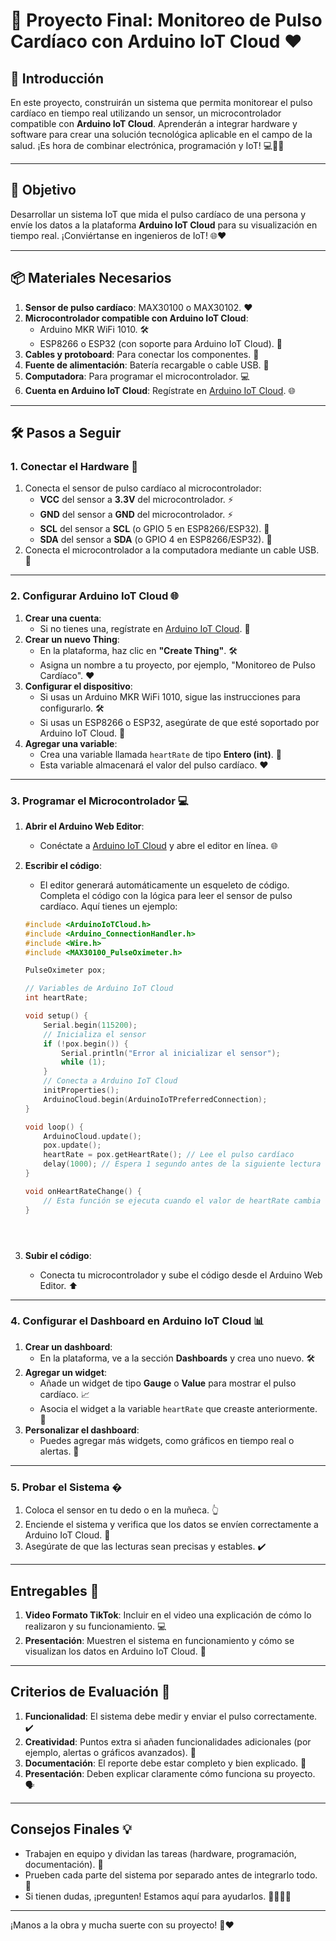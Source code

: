 # 🚀 Proyecto Final: Monitoreo de Pulso Cardíaco con Arduino IoT Cloud ❤️

## 📖 Introducción
En este proyecto, construirán un sistema que permita monitorear el pulso cardíaco en tiempo real utilizando un sensor, un microcontrolador compatible con **Arduino IoT Cloud**. Aprenderán a integrar hardware y software para crear una solución tecnológica aplicable en el campo de la salud. ¡Es hora de combinar electrónica, programación y IoT! 💻🔧📶

---

## 🎯 Objetivo
Desarrollar un sistema IoT que mida el pulso cardíaco de una persona y envíe los datos a la plataforma **Arduino IoT Cloud** para su visualización en tiempo real. ¡Conviértanse en ingenieros de IoT! 🌐❤️

---

## 📦 Materiales Necesarios
1. **Sensor de pulso cardíaco**: MAX30100 o MAX30102. ❤️
2. **Microcontrolador compatible con Arduino IoT Cloud**:
   - Arduino MKR WiFi 1010. 🛠️
   - ESP8266 o ESP32 (con soporte para Arduino IoT Cloud). 📡
3. **Cables y protoboard**: Para conectar los componentes. 🔌
4. **Fuente de alimentación**: Batería recargable o cable USB. 🔋
5. **Computadora**: Para programar el microcontrolador. 💻
6. **Cuenta en Arduino IoT Cloud**: Regístrate en [Arduino IoT Cloud](https://create.arduino.cc/iot/). 🌐

---

## 🛠️ Pasos a Seguir

### 1. Conectar el Hardware 🔌
1. Conecta el sensor de pulso cardíaco al microcontrolador:
   - **VCC** del sensor a **3.3V** del microcontrolador. ⚡
   - **GND** del sensor a **GND** del microcontrolador. ⚡
   - **SCL** del sensor a **SCL** (o GPIO 5 en ESP8266/ESP32). 📶
   - **SDA** del sensor a **SDA** (o GPIO 4 en ESP8266/ESP32). 📶
2. Conecta el microcontrolador a la computadora mediante un cable USB. 🔌

---

### 2. Configurar Arduino IoT Cloud 🌐
1. **Crear una cuenta**:
   - Si no tienes una, regístrate en [Arduino IoT Cloud](https://create.arduino.cc/iot/). 📝
2. **Crear un nuevo Thing**:
   - En la plataforma, haz clic en **"Create Thing"**. 🛠️
   - Asigna un nombre a tu proyecto, por ejemplo, "Monitoreo de Pulso Cardíaco". ❤️
3. **Configurar el dispositivo**:
   - Si usas un Arduino MKR WiFi 1010, sigue las instrucciones para configurarlo. 🛠️
   - Si usas un ESP8266 o ESP32, asegúrate de que esté soportado por Arduino IoT Cloud. 📡
4. **Agregar una variable**:
   - Crea una variable llamada `heartRate` de tipo **Entero (int)**. 🔢
   - Esta variable almacenará el valor del pulso cardíaco. ❤️

---

### 3. Programar el Microcontrolador 💻
1. **Abrir el Arduino Web Editor**:
   - Conéctate a [Arduino IoT Cloud](https://create.arduino.cc/iot/) y abre el editor en línea. 🌐
2. **Escribir el código**:
   - El editor generará automáticamente un esqueleto de código. Completa el código con la lógica para leer el sensor de pulso cardíaco. Aquí tienes un ejemplo:

   ```cpp
   #include <ArduinoIoTCloud.h>
   #include <Arduino_ConnectionHandler.h>
   #include <Wire.h>
   #include <MAX30100_PulseOximeter.h>

   PulseOximeter pox;

   // Variables de Arduino IoT Cloud
   int heartRate;

   void setup() {
       Serial.begin(115200);
       // Inicializa el sensor
       if (!pox.begin()) {
           Serial.println("Error al inicializar el sensor");
           while (1);
       }
       // Conecta a Arduino IoT Cloud
       initProperties();
       ArduinoCloud.begin(ArduinoIoTPreferredConnection);
   }

   void loop() {
       ArduinoCloud.update();
       pox.update();
       heartRate = pox.getHeartRate(); // Lee el pulso cardíaco
       delay(1000); // Espera 1 segundo antes de la siguiente lectura
   }

   void onHeartRateChange() {
       // Esta función se ejecuta cuando el valor de heartRate cambia
   }





3. **Subir el código**:
   - Conecta tu microcontrolador y sube el código desde el Arduino Web Editor. ⬆️

---

### 4. Configurar el Dashboard en Arduino IoT Cloud 📊

1. **Crear un dashboard**:
   - En la plataforma, ve a la sección **Dashboards** y crea uno nuevo. 🛠️
2. **Agregar un widget**:
   - Añade un widget de tipo **Gauge** o **Value** para mostrar el pulso cardíaco. 📈
   - Asocia el widget a la variable `heartRate` que creaste anteriormente. 🔗
3. **Personalizar el dashboard**:
   - Puedes agregar más widgets, como gráficos en tiempo real o alertas. 🚨

---

### 5. Probar el Sistema �

1. Coloca el sensor en tu dedo o en la muñeca. 👆
2. Enciende el sistema y verifica que los datos se envíen correctamente a Arduino IoT Cloud. 📶
3. Asegúrate de que las lecturas sean precisas y estables. ✔️

---

## Entregables 📄

1. **Video Formato TikTok**: Incluir en el video una explicación de cómo lo realizaron y su funcionamiento. 💻
2. **Presentación**: Muestren el sistema en funcionamiento y cómo se visualizan los datos en Arduino IoT Cloud. 🎥

---

## Criterios de Evaluación 📝

1. **Funcionalidad**: El sistema debe medir y enviar el pulso correctamente. ✔️
2. **Creatividad**: Puntos extra si añaden funcionalidades adicionales (por ejemplo, alertas o gráficos avanzados). 🎨
3. **Documentación**: El reporte debe estar completo y bien explicado. 📄
4. **Presentación**: Deben explicar claramente cómo funciona su proyecto. 🗣️

---

## Consejos Finales 💡

- Trabajen en equipo y dividan las tareas (hardware, programación, documentación). 👥
- Prueben cada parte del sistema por separado antes de integrarlo todo. 🧪
- Si tienen dudas, ¡pregunten! Estamos aquí para ayudarlos. 🙋‍♂️🙋‍♀️

---

¡Manos a la obra y mucha suerte con su proyecto! 🚀❤️
